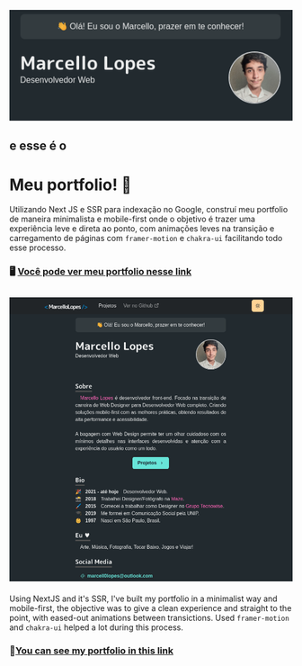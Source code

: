 ![project header](./public/header.png)

## e esse é o

# Meu portfolio! 👋

Utilizando Next JS e SSR para indexação no Google, construí meu portfolio de maneira minimalista e mobile-first onde o objetivo é trazer uma experiência leve e direta ao ponto, com animações leves na transição e carregamento de páginas com `framer-motion` e `chakra-ui` facilitando todo esse processo.

### 🖥 [Você pode ver meu portfolio nesse link]()

## ![portfolio body](./public/body.png)

Using NextJS and it's SSR, I've built my portfolio in a minimalist way and mobile-first, the objective was to give a clean experience and straight to the point, with eased-out animations between transictions. Used `framer-motion` and `chakra-ui` helped a lot during this process.

### 📱[You can see my portfolio in this link]()
